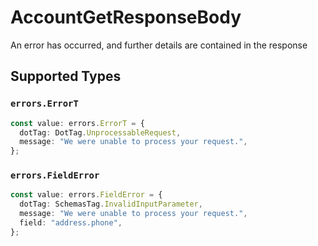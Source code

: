 # AccountGetResponseBody

An error has occurred, and further details are contained in the response


## Supported Types

### `errors.ErrorT`

```typescript
const value: errors.ErrorT = {
  dotTag: DotTag.UnprocessableRequest,
  message: "We were unable to process your request.",
};
```

### `errors.FieldError`

```typescript
const value: errors.FieldError = {
  dotTag: SchemasTag.InvalidInputParameter,
  message: "We were unable to process your request.",
  field: "address.phone",
};
```

